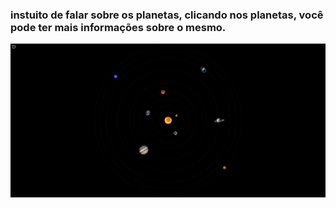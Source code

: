 ### instuito de falar sobre os planetas, clicando nos planetas, você pode ter mais informações sobre o mesmo.

<img src="sistema.png">
